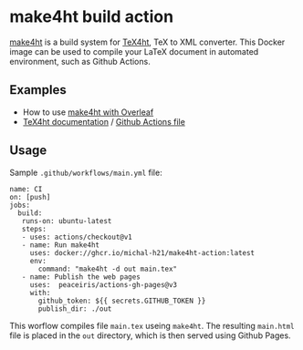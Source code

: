 # make4ht build action

[make4ht](https://github.com/michal-h21/make4ht) is a build system for
[TeX4ht](https://tug.org/tex4ht/), TeX to XML converter. This Docker image can
be used to compile your LaTeX document in automated environment, such as Github
Actions.

## Examples 

- How to use [make4ht with Overleaf](https://www.kodymirus.cz/overleaf-html-sample/main.html)
- [TeX4ht documentation](https://www.kodymirus.cz/tex4ht-doc/tex4ht-doc.html) / [Github Actions file](https://github.com/michal-h21/tex4ht-doc/blob/master/.github/workflows/main.yml)

##  Usage

Sample `.github/workflows/main.yml` file:

```
name: CI 
on: [push] 
jobs: 
  build: 
   runs-on: ubuntu-latest 
   steps: 
   - uses: actions/checkout@v1 
   - name: Run make4ht 
     uses: docker://ghcr.io/michal-h21/make4ht-action:latest 
     env: 
       command: "make4ht -d out main.tex" 
   - name: Publish the web pages 
     uses:  peaceiris/actions-gh-pages@v3 
     with: 
       github_token: ${{ secrets.GITHUB_TOKEN }} 
       publish_dir: ./out 
```


This worflow compiles file `main.tex` useing `make4ht`. The resulting
`main.html` file is placed in the `out` directory, which is then served using
Github Pages.
